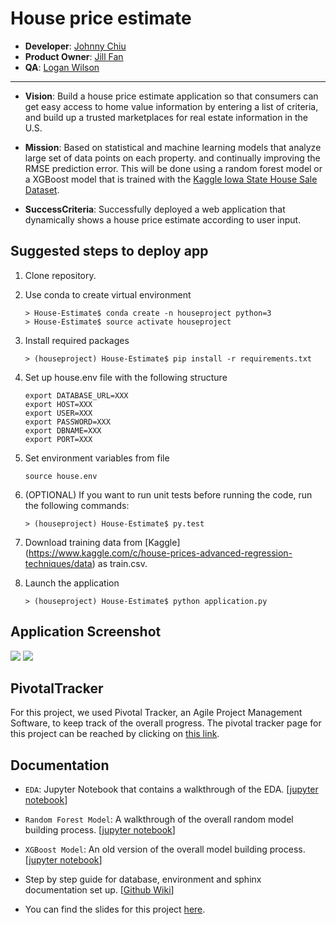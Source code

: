 # House price estimate

* **Developer**: [Johnny Chiu](https://github.com/pennysun3)
* **Product Owner**: [Jill Fan](https://github.com/jill-fan)
* **QA**: [Logan Wilson](https://github.com/lwilson18)

------------
* **Vision**: 
Build a house price estimate application so that consumers can get easy access to home value information by entering a list of criteria, and build up a trusted marketplaces for real estate information in the U.S.

* **Mission**: 
Based on statistical and machine learning models that analyze large set of data points on each property. and continually improving the RMSE prediction error. This will be done using a random forest model or a XGBoost model that is trained with the [Kaggle Iowa State House Sale Dataset](https://www.kaggle.com/c/house-prices-advanced-regression-techniques/data).

* **SuccessCriteria**: Successfully deployed a web application that dynamically shows a house price estimate according to user input.


Suggested steps to deploy app
------------

1. Clone repository.
2. Use conda to create virtual environment

   ```
   > House-Estimate$ conda create -n houseproject python=3
   > House-Estimate$ source activate houseproject
   ```
3. Install required packages

   ```
   > (houseproject) House-Estimate$ pip install -r requirements.txt
   ```
  
4. Set up house.env file with the following structure
   
   ```
   export DATABASE_URL=XXX
   export HOST=XXX    
   export USER=XXX
   export PASSWORD=XXX
   export DBNAME=XXX    
   export PORT=XXX
   ```

5. Set environment variables from file

   ```
   source house.env
   ```

6. (OPTIONAL) If you want to run unit tests before running the code, run the following commands:

   ```
   > (houseproject) House-Estimate$ py.test
   ```

7. Download training data from [Kaggle] (https://www.kaggle.com/c/house-prices-advanced-regression-techniques/data) as train.csv.

8. Launch the application

   ```
   > (houseproject) House-Estimate$ python application.py
   ```


   

Application Screenshot
------------

![](https://github.com/pennysun3/HousePricePrediction/blob/master/screenshots/page1.jpg)
![](https://github.com/pennysun3/HousePricePrediction/blob/master/screenshots/page2.jpg)

PivotalTracker
------------
For this project, we used Pivotal Tracker, an Agile Project Management Software, to keep track of the overall progress. The pivotal tracker page for this project can be reached by clicking on [this link](https://www.pivotaltracker.com/n/projects/2142050).


Documentation
------------
* `EDA`: Jupyter Notebook that contains a walkthrough of the EDA. [[jupyter notebook](https://github.com/pennysun3/HousePricePrediction/blob/master/develop/EDA/House_EDA.ipynb)]

* `Random Forest Model`: A walkthrough of the overall random model building process. [[jupyter notebook](https://github.com/pennysun3/HousePricePrediction/blob/master/develop/Model/RandomForest_Model.py)]

* `XGBoost Model`: An old version of the overall model building process. [[jupyter notebook](https://github.com/pennysun3/HousePricePrediction/blob/master/develop/Model/House_XGBoost_Model.ipynb)]

* Step by step guide for database, environment and sphinx documentation set up. [[Github Wiki](https://github.com/pennysun3/HousePricePrediction/wiki)]

* You can find the slides for this project [here](https://github.com/pennysun3/HousePricePrediction/blob/master/House_Presentation.pdf).